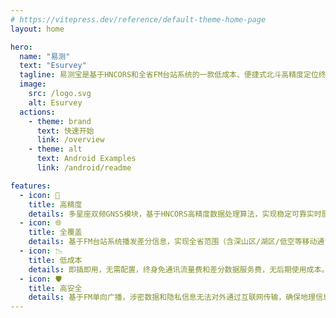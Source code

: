 ```yaml
---
# https://vitepress.dev/reference/default-theme-home-page
layout: home

hero:
  name: "易测"
  text: "Esurvey"
  tagline: 易测宝是基于HNCORS和全省FM台站系统的一款低成本、便捷式北斗高精度定位终端，通过配合易测APP即插即用，提供全省覆盖、全天候、低时延、免流量的实时厘米级定位服务。
  image:
    src: /logo.svg
    alt: Esurvey
  actions:
    - theme: brand
      text: 快速开始
      link: /overview
    - theme: alt
      text: Android Examples
      link: /android/readme

features:
  - icon: 📏
    title: 高精度
    details: 多星座双频GNSS模块，基于HNCORS高精度数据处理算法，实现稳定可靠实时厘米级定位精度
  - icon: 🌐
    title: 全覆盖
    details: 基于FM台站系统播发差分信息，实现全省范围（含深山区/湖区/低空等移动通讯盲区）服务全面覆盖
  - icon: 📉
    title: 低成本
    details: 即插即用，无需配置，终身免通讯流量费和差分数据服务费，无后期使用成本。
  - icon: 🛡️
    title: 高安全
    details: 基于FM单向广播，涉密数据和隐私信息无法对外通过互联网传输，确保地理信息安全。
---
```


<style>
/* :root {
  --vp-home-hero-name-color: transparent;
  --vp-home-hero-name-background: -webkit-linear-gradient(120deg, #bd34fe 30%, #41d1ff);

  --vp-home-hero-image-background-image: linear-gradient(-45deg, #bd34fe 50%, #47caff 50%);
  --vp-home-hero-image-filter: blur(44px);
} */

@media (min-width: 640px) {
  :root {
    --vp-home-hero-image-filter: blur(56px);
  }
}

@media (min-width: 960px) {
  :root {
    --vp-home-hero-image-filter: blur(68px);
  }
}
</style>